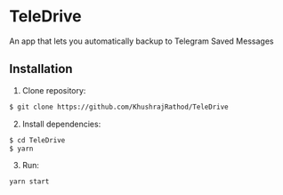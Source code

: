 # TeleDrive 

An app that lets you automatically backup to Telegram Saved Messages

## Installation
1. Clone repository:
```bash
$ git clone https://github.com/KhushrajRathod/TeleDrive
```
2. Install dependencies:

```bash
$ cd TeleDrive
$ yarn
```

3. Run:
```bash
yarn start
```
